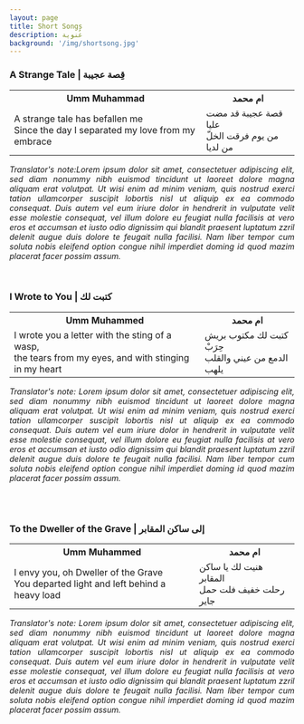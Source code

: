 ```yaml
---
layout: page
title: Short Songs
description: غُنوية
background: '/img/shortsong.jpg'
---
```

<!-- A Strange Tale -->
<html>
<head>
<style>
table {
  width: 100%;
  border: ;
}
</style>
</head>
<body>

<h3>A Strange Tale | قِصة عجيبة</h3>
<table>
  <tr>
    <th>Umm Muhammad</th>
  <right><th>ام محمد</th></right>
  </tr>
  <tr>
    <td>A strange tale has befallen me
<br>Since the day I separated my love from my embrace
</td>
    <td>
<right>
قصة عجيبة قد مضت عليا
<br>من يوم فرقت الخلّ من لديا
<br>
</right>
</td>
  </tr>
</table>
<p align="justify">
<i>Translator's note:Lorem ipsum dolor sit amet, consectetuer adipiscing elit, sed diam nonummy nibh euismod tincidunt ut laoreet dolore magna aliquam erat volutpat. Ut wisi enim ad minim veniam, quis nostrud exerci tation ullamcorper suscipit lobortis nisl ut aliquip ex ea commodo consequat. Duis autem vel eum iriure dolor in hendrerit in vulputate velit esse molestie consequat, vel illum dolore eu feugiat nulla facilisis at vero eros et accumsan et iusto odio dignissim qui blandit praesent luptatum zzril delenit augue duis dolore te feugait nulla facilisi. Nam liber tempor cum soluta nobis eleifend option congue nihil imperdiet doming id quod mazim placerat facer possim assum. </i>
</p>
</body>
</html>
<p>
</p>
<br>
<!-- I wrote you a letter -->
<html>
<head>
<style>
table {
  width: 100%;
  border: ;
}
</style>
</head>
<body>

<h3>I Wrote to You | كتبت لك</h3>
<table>
  <tr>
    <th>Umm Muhammed</th>
    <right><th>ام محمد</th></right>
  </tr>
  <tr>
    <td>I wrote you a letter with the sting of a wasp,
<br> the tears from my eyes, and with stinging in my heart
</td>
    <td>
<right>
كتبت لك مكتوب بريش حِرَبْ
<br>الدمع من عيني والقلب يلهب
<br>
</right>
</td>
  </tr>
</table>
<p align="justify">
<i>Translator's note: Lorem ipsum dolor sit amet, consectetuer adipiscing elit, sed diam nonummy nibh euismod tincidunt ut laoreet dolore magna aliquam erat volutpat. Ut wisi enim ad minim veniam, quis nostrud exerci tation ullamcorper suscipit lobortis nisl ut aliquip ex ea commodo consequat. Duis autem vel eum iriure dolor in hendrerit in vulputate velit esse molestie consequat, vel illum dolore eu feugiat nulla facilisis at vero eros et accumsan et iusto odio dignissim qui blandit praesent luptatum zzril delenit augue duis dolore te feugait nulla facilisi. Nam liber tempor cum soluta nobis eleifend option congue nihil imperdiet doming id quod mazim placerat facer possim assum.</i>
</p>
</body>
</html>
<p>
</p>
<br>
<!-- Dweller of the Grave -->
<html>
<head>
<style>
table {
  width: 100%;
  border: ;
}
</style>
</head>
<body>
<br>
<h3>To the Dweller of the Grave |  إلى ساكن المقابر</h3>
<table>
  <tr>
    <th>Umm Muhammed</th>
    <right><th>ام محمد</th></right>
  </tr>
  <tr>
    <td>I envy you, oh Dweller of the Grave
<br>You departed light and left behind a heavy load
</td>
    <td>
<right>
هنيت لك يا ساكن المقابر
<br>رحلت خفيف فلت حمل جاير

</right>
</td>
  </tr>
</table>

<p align="justify">
<i>Translator's note: Lorem ipsum dolor sit amet, consectetuer adipiscing elit, sed diam nonummy nibh euismod tincidunt ut laoreet dolore magna aliquam erat volutpat. Ut wisi enim ad minim veniam, quis nostrud exerci tation ullamcorper suscipit lobortis nisl ut aliquip ex ea commodo consequat. Duis autem vel eum iriure dolor in hendrerit in vulputate velit esse molestie consequat, vel illum dolore eu feugiat nulla facilisis at vero eros et accumsan et iusto odio dignissim qui blandit praesent luptatum zzril delenit augue duis dolore te feugait nulla facilisi. Nam liber tempor cum soluta nobis eleifend option congue nihil imperdiet doming id quod mazim placerat facer possim assum.</i>
</p>
</body>
</html>
